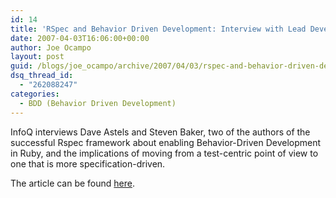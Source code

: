 ```yaml
---
id: 14
title: 'RSpec and Behavior Driven Development: Interview with Lead Developers'
date: 2007-04-03T16:06:00+00:00
author: Joe Ocampo
layout: post
guid: /blogs/joe_ocampo/archive/2007/04/03/rspec-and-behavior-driven-development-interview-with-lead-developers.aspx
dsq_thread_id:
  - "262088247"
categories:
  - BDD (Behavior Driven Development)
---
```

InfoQ interviews Dave Astels and Steven Baker, two of the authors of the successful Rspec framework about enabling Behavior-Driven Development in Ruby, and the implications of moving from a test-centric point of view to one that is more specification-driven. 


  


The article can be found [here](http://www.infoq.com/interviews/Dave-Astels-and-Steven-Baker).